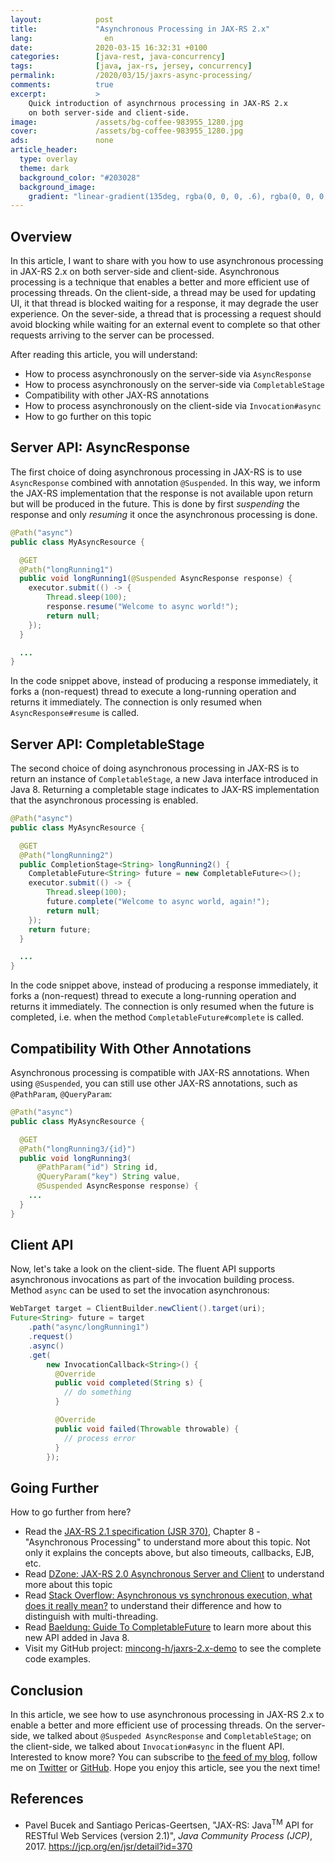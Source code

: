 ```yaml
---
layout:            post
title:             "Asynchronous Processing in JAX-RS 2.x"
lang:                en
date:              2020-03-15 16:32:31 +0100
categories:        [java-rest, java-concurrency]
tags:              [java, jax-rs, jersey, concurrency]
permalink:         /2020/03/15/jaxrs-async-processing/
comments:          true
excerpt:           >
    Quick introduction of asynchrnous processing in JAX-RS 2.x
    on both server-side and client-side.
image:             /assets/bg-coffee-983955_1280.jpg
cover:             /assets/bg-coffee-983955_1280.jpg
ads:               none
article_header:
  type: overlay
  theme: dark
  background_color: "#203028"
  background_image:
    gradient: "linear-gradient(135deg, rgba(0, 0, 0, .6), rgba(0, 0, 0, .4))"
---
```


## Overview

In this article, I want to share with you how to use asynchronous processing in
JAX-RS 2.x on both server-side and client-side. Asynchronous processing is a
technique that enables a better and more efficient use of processing threads.
On the client-side, a thread may be used for updating UI, it that thread is
blocked waiting for a response, it may degrade the user experience. On the
sever-side, a thread that is processing a request should avoid blocking while waiting
for an external event to complete so that other requests arriving to the server can
be processed.

After reading this article, you will understand:

- How to process asynchronously on the server-side via `AsyncResponse`
- How to process asynchronously on the server-side via `CompletableStage`
- Compatibility with other JAX-RS annotations
- How to process asynchronously on the client-side via `Invocation#async`
- How to go further on this topic

## Server API: AsyncResponse

The first choice of doing asynchronous processing in JAX-RS is to use
`AsyncResponse` combined with annotation `@Suspended`. In this way, we inform
the JAX-RS implementation that the response is not available upon return but
will be produced in the future. This is done by first _suspending_ the response
and only _resuming_ it once the asynchronous processing is done.

```java
@Path("async")
public class MyAsyncResource {

  @GET
  @Path("longRunning1")
  public void longRunning1(@Suspended AsyncResponse response) {
    executor.submit(() -> {
        Thread.sleep(100);
        response.resume("Welcome to async world!");
        return null;
    });
  }

  ...
}
```

In the code snippet above, instead of producing a response immediately, it
forks a (non-request) thread to execute a long-running operation and returns it
immediately. The connection is only resumed when `AsyncResponse#resume` is
called.

## Server API: CompletableStage

The second choice of doing asynchronous processing in JAX-RS is to return an
instance of `CompletableStage`, a new Java interface introduced in Java 8.
Returning a completable stage indicates to JAX-RS implementation that the
asynchronous processing is enabled.

```java
@Path("async")
public class MyAsyncResource {

  @GET
  @Path("longRunning2")
  public CompletionStage<String> longRunning2() {
    CompletableFuture<String> future = new CompletableFuture<>();
    executor.submit(() -> {
        Thread.sleep(100);
        future.complete("Welcome to async world, again!");
        return null;
    });
    return future;
  }

  ...
}
```

In the code snippet above, instead of producing a response immediately, it forks
a (non-request) thread to execute a long-running operation and returns it
immediately. The connection is only resumed when the future is completed, i.e.
when the method `CompletableFuture#complete` is called.

## Compatibility With Other Annotations

Asynchronous processing is compatible with JAX-RS annotations. When using
`@Suspended`, you can still use other JAX-RS annotations, such as `@PathParam`,
`@QueryParam`:

```java
@Path("async")
public class MyAsyncResource {

  @GET
  @Path("longRunning3/{id}")
  public void longRunning3(
      @PathParam("id") String id,
      @QueryParam("key") String value,
      @Suspended AsyncResponse response) {
    ...
  }
}
```

## Client API

Now, let's take a look on the client-side. The fluent API supports asynchronous
invocations as part of the invocation building process. Method `async` can be
used to set the invocation asynchronous:

```java
WebTarget target = ClientBuilder.newClient().target(uri);
Future<String> future = target
    .path("async/longRunning1")
    .request()
    .async()
    .get(
        new InvocationCallback<String>() {
          @Override
          public void completed(String s) {
            // do something
          }

          @Override
          public void failed(Throwable throwable) {
            // process error
          }
        });
```

## Going Further

How to go further from here?

- Read the [JAX-RS 2.1 specification (JSR 370)](https://jcp.org/en/jsr/detail?id=370), Chapter 8 - "Asynchronous Processing" to
  understand more about this topic. Not only it explains the concepts above, but
  also timeouts, callbacks, EJB, etc.
- Read [DZone: JAX-RS 2.0 Asynchronous Server and
  Client](https://dzone.com/articles/jax-rs-20-asynchronous-server-and-client)
  to understand more about this topic
- Read [Stack Overflow: Asynchronous vs synchronous execution, what does it
  really mean?](https://stackoverflow.com/questions/748175/) to understand their
  difference and how to distinguish with multi-threading.
- Read [Baeldung: Guide To
  CompletableFuture](https://www.baeldung.com/java-completablefuture) to learn
  more about this new API added in Java 8.
- Visit my GitHub project:
  [mincong-h/jaxrs-2.x-demo](https://github.com/mincong-h/jaxrs-2.x-demo/tree/blog-2020-async-processing/async)
  to see the complete code examples.

## Conclusion

In this article, we see how to use asynchronous processing in JAX-RS 2.x to
enable a better and more efficient use of processing threads. On the
server-side, we talked about `@Suspeded AsyncResponse` and `CompletableStage`;
on the client-side, we talked about `Invocation#async` in the fluent API.
Interested to know more? You can subscribe to [the feed of my blog](/feed.xml), follow me
on [Twitter](https://twitter.com/mincong_h) or
[GitHub](https://github.com/mincong-h/). Hope you enjoy this article, see you the next time!

## References

- Pavel Bucek and Santiago Pericas-Geertsen, "JAX-RS: Java<sup>TM</sup> API for
  RESTful Web Services (version 2.1)", _Java Community Process (JCP)_, 2017. <https://jcp.org/en/jsr/detail?id=370>
